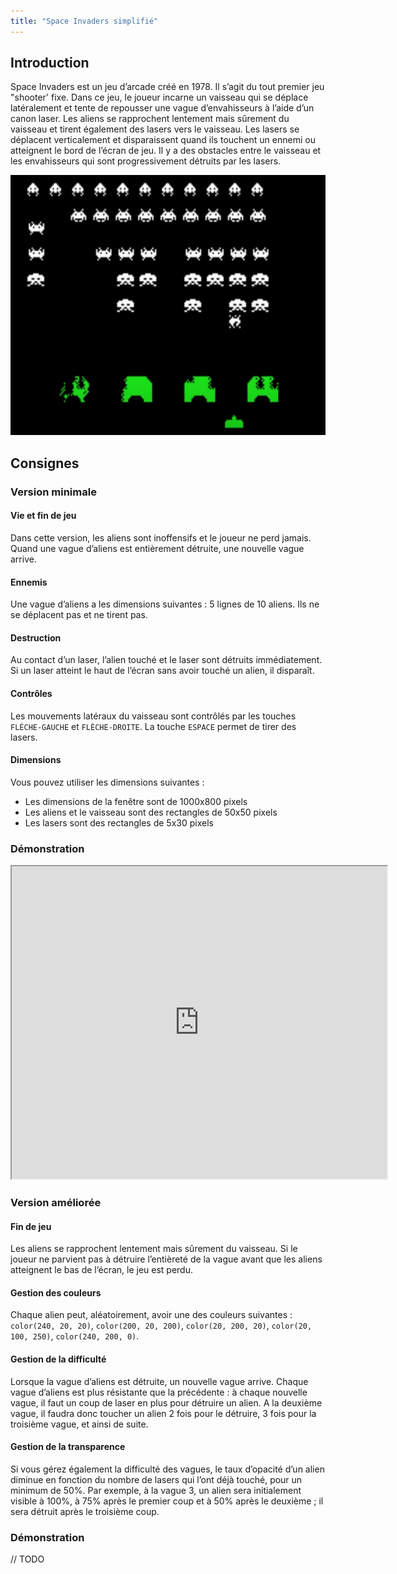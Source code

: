 ```yaml
---
title: "Space Invaders simplifié"
---
```


## Introduction

Space Invaders est un jeu d’arcade créé en 1978. Il s’agit du tout premier jeu "shooter' fixe. Dans ce jeu, le joueur incarne un vaisseau qui se déplace latéralement et tente de repousser une vague d’envahisseurs à l’aide d’un canon laser. Les aliens se rapprochent lentement mais sûrement du vaisseau et tirent également des lasers vers le vaisseau. Les lasers se déplacent verticalement et disparaissent quand ils touchent un ennemi ou atteignent le bord de l’écran de jeu. Il y a des obstacles entre le vaisseau et les envahisseurs qui sont progressivement détruits par les lasers.

![SpaceInvaders](/tutoriels/images/SpaceInvadersOriginal2.png)

## Consignes

### Version minimale

#### Vie et fin de jeu 
Dans cette version, les aliens sont inoffensifs et le joueur ne perd jamais. Quand une vague d’aliens est entièrement détruite, une nouvelle vague arrive. 

#### Ennemis

Une vague d’aliens a les dimensions suivantes : 5 lignes de 10 aliens. Ils ne se déplacent pas et ne tirent pas. 

#### Destruction

Au contact d’un laser, l’alien touché et le laser sont détruits immédiatement. Si un laser atteint le haut de l’écran sans avoir touché un alien, il disparaît. 

#### Contrôles

Les mouvements latéraux du vaisseau sont contrôlés par les touches `FLÈCHE-GAUCHE` et `FLÈCHE-DROITE`. La touche `ESPACE` permet de tirer des lasers. 

#### Dimensions

Vous pouvez utiliser les dimensions suivantes : 
- Les dimensions de la fenêtre sont de 1000x800 pixels
- Les aliens et le vaisseau sont des rectangles de 50x50 pixels
- Les lasers sont des rectangles de 5x30 pixels 

### Démonstration
<p align="center">
<iframe src="https://openprocessing.org/sketch/1592175/embed/?plusEmbedHash=YTc3Mzc1ODI5ODMzYzhkMTdkYzAyM2U4Yjk1MDc4YWJiZTEyMzc2ZjVmZTRmMTQ4NTQ1MGY5NDdmN2VlNTdlNGMwMWI1ZDNjMzc2NjkyZGEyMThiMWIxZGNmODYyZjEyNmM3ODE3YWUyMjZmMDEyMGVhN2NiYTgwYWNkN2U3Y2RrdGg2VWk4NXkxVWNWVitBZitsbXozUTdOVFQ5UERTd0c2dmpZM0VybXloKzFUMUxDb1dvTU9JWWpBWnlEUVdoSlFscFl5SW1TWXRyeWN2ZWhWVEVBUT09&plusEmbedTitle=true" width="600" height="500"></iframe>
</p>

### Version améliorée

#### Fin de jeu

Les aliens se rapprochent lentement mais sûrement du vaisseau. Si le joueur ne parvient pas à détruire l’entièreté de la vague avant que les aliens atteignent le bas de l’écran, le jeu est perdu. 

#### Gestion des couleurs

Chaque alien peut, aléatoirement, avoir une des couleurs suivantes : `color(240, 20, 20)`, `color(200, 20, 200)`, `color(20, 200, 20)`, `color(20, 100, 250)`, `color(240, 200, 0)`. 

#### Gestion de la difficulté

Lorsque la vague d’aliens est détruite, un nouvelle vague arrive. Chaque vague d’aliens est plus résistante que la précédente : à chaque nouvelle vague, il faut un coup de laser en plus pour détruire un alien. A la deuxième vague, il faudra donc toucher un alien 2 fois pour le détruire, 3 fois pour la troisième vague, et ainsi de suite. 

#### Gestion de la transparence

Si vous gérez également la difficulté des vagues, le taux d’opacité d’un alien diminue en fonction du nombre de lasers qui l’ont déjà touché, pour un minimum de 50%. Par exemple, à la vague 3, un alien sera initialement visible à 100%, à 75% après le premier coup et à 50% après le deuxième ; il sera détruit après le troisième coup.

### Démonstration

// TODO